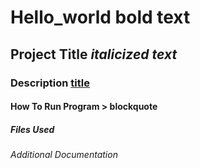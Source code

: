 # Hello_world **bold text**
## Project Title *italicized text*
### Description [title](https://www.example.com)
#### How To Run Program > blockquote
##### Files Used
###### Additional Documentation 
